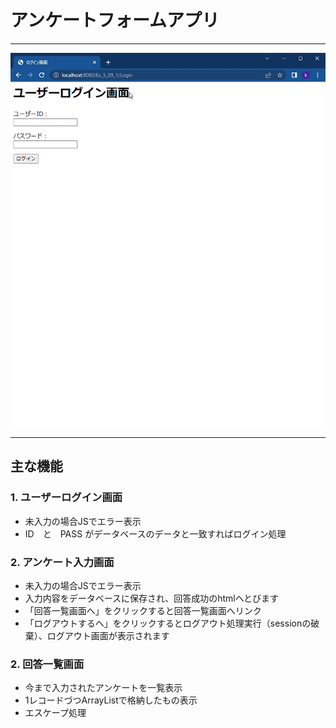 # アンケートフォームアプリ
***
![image](image/questionnaire_form_1.gif)
***
## 主な機能
### 1. ユーザーログイン画面
* 未入力の場合JSでエラー表示
* ID　と　PASS がデータベースのデータと一致すればログイン処理
### 2. アンケート入力画面
* 未入力の場合JSでエラー表示
* 入力内容をデータベースに保存され、回答成功のhtmlへとびます
* 「回答一覧画面へ」をクリックすると回答一覧画面へリンク
* 「ログアウトするへ」をクリックするとログアウト処理実行（sessionの破棄）、ログアウト画面が表示されます
### 2. 回答一覧画面
* 今まで入力されたアンケートを一覧表示
* 1レコードづつArrayListで格納したもの表示
* エスケープ処理
